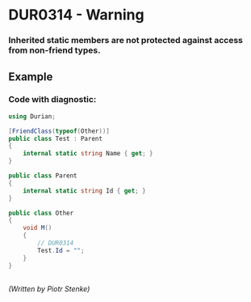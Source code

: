 # DUR0314 - Warning
### Inherited static members are not protected against access from non-friend types.

## Example

### Code with diagnostic:
```csharp
using Durian;

[FriendClass(typeof(Other))]
public class Test : Parent
{
	internal static string Name { get; }
}

public class Parent
{
	internal static string Id { get; }
}

public class Other
{
	void M()
	{
		// DUR0314
		Test.Id = "";
	}
}
```

##

*\(Written by Piotr Stenke\)*